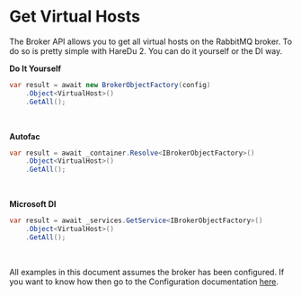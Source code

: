 # Get Virtual Hosts

The Broker API allows you to get all virtual hosts on the RabbitMQ broker. To do so is pretty simple with HareDu 2. You can do it yourself or the DI way.

**Do It Yourself**

```c#
var result = await new BrokerObjectFactory(config)
    .Object<VirtualHost>()
    .GetAll();
```
<br>

**Autofac**

```c#
var result = await _container.Resolve<IBrokerObjectFactory>()
    .Object<VirtualHost>()
    .GetAll();
```
<br>

**Microsoft DI**

```c#
var result = await _services.GetService<IBrokerObjectFactory>()
    .Object<VirtualHost>()
    .GetAll();
```
<br>

All examples in this document assumes the broker has been configured. If you want to know how then go to the Configuration documentation [here](https://github.com/ahives/HareDu2/blob/master/docs/deprecated/configuration.md).

